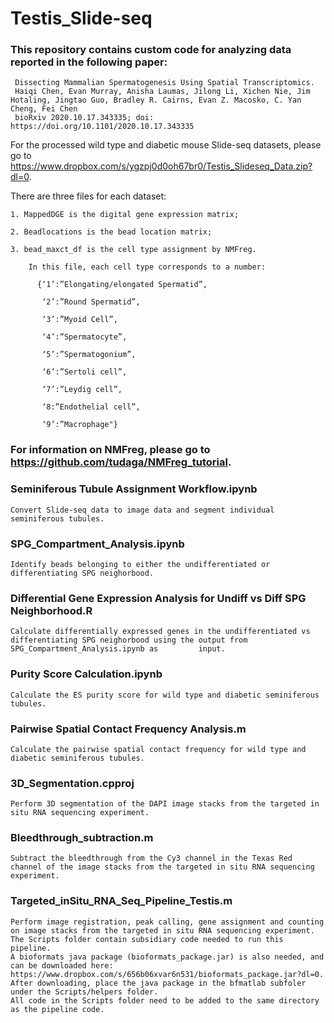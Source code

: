 # Testis_Slide-seq

### This repository contains custom code for analyzing data reported in the following paper:
     
     Dissecting Mammalian Spermatogenesis Using Spatial Transcriptomics.
     Haiqi Chen, Evan Murray, Anisha Laumas, Jilong Li, Xichen Nie, Jim Hotaling, Jingtao Guo, Bradley R. Cairns, Evan Z. Macosko, C. Yan Cheng, Fei Chen
     bioRxiv 2020.10.17.343335; doi: https://doi.org/10.1101/2020.10.17.343335

For the processed wild type and diabetic mouse Slide-seq datasets, please go to https://www.dropbox.com/s/ygzpj0d0oh67br0/Testis_Slideseq_Data.zip?dl=0.
   
   There are three files for each dataset:
    
    1. MappedDGE is the digital gene expression matrix;
    
    2. Beadlocations is the bead location matrix;
    
    3. bead_maxct_df is the cell type assignment by NMFreg.
        
        In this file, each cell type corresponds to a number:
          
          {‘1’:”Elongating/elongated Spermatid”, 
           
           ‘2’:”Round Spermatid”,
           
           ‘3’:”Myoid Cell”,
           
           ‘4’:”Spermatocyte”, 
           
           ‘5’:”Spermatogonium”,
           
           ‘6’:”Sertoli cell”, 
           
           ‘7’:”Leydig cell”, 
           
           ‘8:”Endothelial cell”, 
           
           ‘9’:”Macrophage"}

### For information on NMFreg, please go to https://github.com/tudaga/NMFreg_tutorial.

### Seminiferous Tubule Assignment Workflow.ipynb 
   
    Convert Slide-seq data to image data and segment individual seminiferous tubules.
   
### SPG_Compartment_Analysis.ipynb

    Identify beads belonging to either the undifferentiated or differentiating SPG neighorbood.

### Differential Gene Expression Analysis for Undiff vs Diff SPG Neighborhood.R

    Calculate differentially expressed genes in the undifferentiated vs differentiating SPG neighorbood using the output from SPG_Compartment_Analysis.ipynb as         input.

### Purity Score Calculation.ipynb

    Calculate the ES purity score for wild type and diabetic seminiferous tubules. 
    
### Pairwise Spatial Contact Frequency Analysis.m 

    Calculate the pairwise spatial contact frequency for wild type and diabetic seminiferous tubules. 

### 3D_Segmentation.cpproj
    
    Perform 3D segmentation of the DAPI image stacks from the targeted in situ RNA sequencing experiment. 
    
### Bleedthrough_subtraction.m

    Subtract the bleedthrough from the Cy3 channel in the Texas Red channel of the image stacks from the targeted in situ RNA sequencing experiment.

### Targeted_inSitu_RNA_Seq_Pipeline_Testis.m

    Perform image registration, peak calling, gene assignment and counting on image stacks from the targeted in situ RNA sequencing experiment. 
    The Scripts folder contain subsidiary code needed to run this pipeline. 
    A bioformats java package (bioformats_package.jar) is also needed, and can be downloaded here:       https://www.dropbox.com/s/656b06xvar6n531/bioformats_package.jar?dl=0. 
    After downloading, place the java package in the bfmatlab subfoler under the Scripts/helpers folder. 
    All code in the Scripts folder need to be added to the same directory as the pipeline code. 
